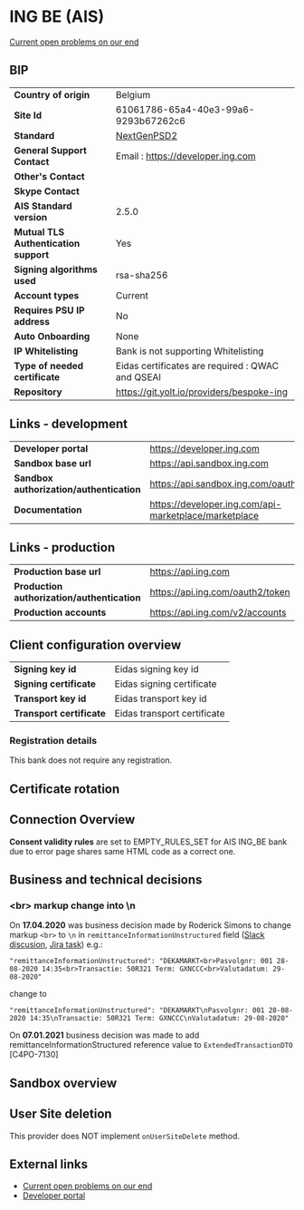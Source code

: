 # ING BE (AIS)
[Current open problems on our end][1]


## BIP 

|                                                |                                                       |
|------------------------------------------------|-------------------------------------------------------|
| **Country of origin**                          | Belgium                                               |
| **Site Id**                                    | 61061786-65a4-40e3-99a6-9293b67262c6                  |
| **Standard**                                   | [NextGenPSD2][3]                                      |
| **General Support Contact**                    | Email : https://developer.ing.com                       |
| **Other's Contact**                            |                                                       |
| **Skype Contact**                              |                                                       |
| **AIS Standard version**                       | 2.5.0                                                 |
| **Mutual TLS Authentication support**          | Yes                                                   |
| **Signing algorithms used**                    | rsa-sha256                                            |
| **Account types**                              | Current                                               |
| **Requires PSU IP address**                    | No                                                    |
| **Auto Onboarding**                            | None                                                  |
| **IP Whitelisting**                            | Bank is not supporting Whitelisting                   |
| **Type of needed certificate**                 | Eidas certificates are required : QWAC and QSEAl      |
| **Repository**                                 | https://git.yolt.io/providers/bespoke-ing             |
                                                 
## Links - development
                           
|                                                |                                                       |
|------------------------------------------------|-------------------------------------------------------|                                                                                          
| **Developer portal**                           | https://developer.ing.com                             |
| **Sandbox base url**                           | https://api.sandbox.ing.com                           | 
| **Sandbox authorization/authentication**       | https://api.sandbox.ing.com/oauth2/token              |
| **Documentation**                              | https://developer.ing.com/api-marketplace/marketplace |
                                                 
## Links - production
                            
|                                                |                                                      |
|------------------------------------------------|------------------------------------------------------|                                                  
| **Production base url**                        | https://api.ing.com                                  |
| **Production authorization/authentication**    | https://api.ing.com/oauth2/token                     |
| **Production accounts**                        | https://api.ing.com/v2/accounts                      |
                                                 
## Client configuration overview
                 
|                                                |                                                      |
|------------------------------------------------|------------------------------------------------------|                                                                                           
| **Signing key id**                             | Eidas signing key id                                 | 
| **Signing certificate**                        | Eidas signing certificate                            | 
| **Transport key id**                           | Eidas transport key id                               |
| **Transport certificate**                      | Eidas transport certificate                          |

### Registration details
This bank does not require any registration.

## Certificate rotation 


## Connection Overview 

**Consent validity rules** are set to EMPTY_RULES_SET for AIS ING_BE bank due to error page shares 
same HTML code as a correct one.

## Business and technical decisions

### \<br\> markup change into \\n

On **17.04.2020** was business decision made by Roderick Simons to change markup `<br>` to `\n` 
in `remittanceInformationUnstructured` field ([Slack discusion][4], [Jira task][5]) e.g.:
 
```json5
"remittanceInformationUnstructured": "DEKAMARKT<br>Pasvolgnr: 001 28-08-2020 14:35<br>Transactie: 50R321 Term: GXNCCC<br>Valutadatum: 29-08-2020"
```
change to 
```json5
"remittanceInformationUnstructured": "DEKAMARKT\nPasvolgnr: 001 28-08-2020 14:35\nTransactie: 50R321 Term: GXNCCC\nValutadatum: 29-08-2020"
```

On **07.01.2021** business decision was made to add remittanceInformationStructured reference value to `ExtendedTransactionDTO` [C4PO-7130]

## Sandbox overview

## User Site deletion
This provider does NOT implement `onUserSiteDelete` method. 
  
## External links
* [Current open problems on our end][1]
* [Developer portal][2]
 
[1]: <https://yolt.atlassian.net/issues/?jql=project%20%3D%20%22C4PO%22%20AND%20component%20%3D%20ING_BE%20AND%20status%20!%3D%20Done%20AND%20Resolution%20%3D%20Unresolved%20ORDER%20BY%20status>
[2]: <https://developer.ing.com/openbanking/>
[3]: <https://www.berlin-group.org/>
[4]: <https://lovebirdteam.slack.com/archives/C3DKLAG6Q/p1587119604118000?thread_ts=1586791799.095100&cid=C3DKLAG6Q>
[5]: <https://yolt.atlassian.net/browse/C4PO-3729>
